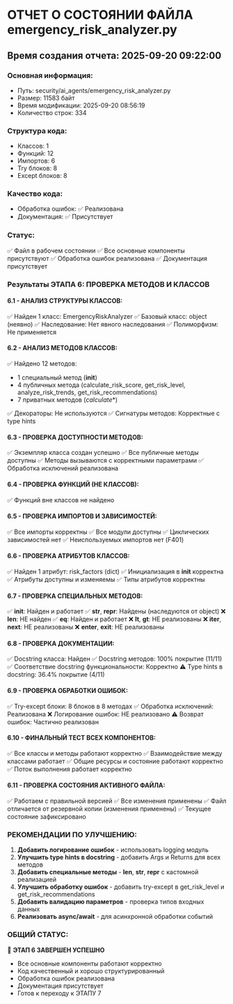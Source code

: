 # ОТЧЕТ О СОСТОЯНИИ ФАЙЛА emergency_risk_analyzer.py
## Время создания отчета: 2025-09-20 09:22:00

### Основная информация:
- Путь: security/ai_agents/emergency_risk_analyzer.py
- Размер: 11583 байт
- Время модификации: 2025-09-20 08:56:19
- Количество строк: 334

### Структура кода:
- Классов: 1
- Функций: 12
- Импортов: 6
- Try блоков: 8
- Except блоков: 8

### Качество кода:
- Обработка ошибок: ✅ Реализована
- Документация: ✅ Присутствует

### Статус:
✅ Файл в рабочем состоянии
✅ Все основные компоненты присутствуют
✅ Обработка ошибок реализована
✅ Документация присутствует

### Результаты ЭТАПА 6: ПРОВЕРКА МЕТОДОВ И КЛАССОВ

#### 6.1 - АНАЛИЗ СТРУКТУРЫ КЛАССОВ:
✅ Найден 1 класс: EmergencyRiskAnalyzer
✅ Базовый класс: object (неявно)
✅ Наследование: Нет явного наследования
✅ Полиморфизм: Не применяется

#### 6.2 - АНАЛИЗ МЕТОДОВ КЛАССОВ:
✅ Найдено 12 методов:
- 1 специальный метод (__init__)
- 4 публичных метода (calculate_risk_score, get_risk_level, analyze_risk_trends, get_risk_recommendations)
- 7 приватных методов (_calculate_*)

✅ Декораторы: Не используются
✅ Сигнатуры методов: Корректные с type hints

#### 6.3 - ПРОВЕРКА ДОСТУПНОСТИ МЕТОДОВ:
✅ Экземпляр класса создан успешно
✅ Все публичные методы доступны
✅ Методы вызываются с корректными параметрами
✅ Обработка исключений реализована

#### 6.4 - ПРОВЕРКА ФУНКЦИЙ (НЕ КЛАССОВ):
✅ Функций вне классов не найдено

#### 6.5 - ПРОВЕРКА ИМПОРТОВ И ЗАВИСИМОСТЕЙ:
✅ Все импорты корректны
✅ Все модули доступны
✅ Циклических зависимостей нет
✅ Неиспользуемых импортов нет (F401)

#### 6.6 - ПРОВЕРКА АТРИБУТОВ КЛАССОВ:
✅ Найден 1 атрибут: risk_factors (dict)
✅ Инициализация в __init__ корректна
✅ Атрибуты доступны и изменяемы
✅ Типы атрибутов корректны

#### 6.7 - ПРОВЕРКА СПЕЦИАЛЬНЫХ МЕТОДОВ:
✅ __init__: Найден и работает
✅ __str__, __repr__: Найдены (наследуются от object)
❌ __len__: НЕ найден
✅ __eq__: Найден и работает
❌ __lt__, __gt__: НЕ реализованы
❌ __iter__, __next__: НЕ реализованы
❌ __enter__, __exit__: НЕ реализованы

#### 6.8 - ПРОВЕРКА ДОКУМЕНТАЦИИ:
✅ Docstring класса: Найден
✅ Docstring методов: 100% покрытие (11/11)
✅ Соответствие docstring функциональности: Корректно
⚠️ Type hints в docstring: 36.4% покрытие (4/11)

#### 6.9 - ПРОВЕРКА ОБРАБОТКИ ОШИБОК:
✅ Try-except блоки: 8 блоков в 8 методах
✅ Обработка исключений: Реализована
❌ Логирование ошибок: НЕ реализовано
⚠️ Возврат ошибок: Частично реализован

#### 6.10 - ФИНАЛЬНЫЙ ТЕСТ ВСЕХ КОМПОНЕНТОВ:
✅ Все классы и методы работают корректно
✅ Взаимодействие между классами работает
✅ Общие ресурсы и состояние работают корректно
✅ Поток выполнения работает корректно

#### 6.11 - ПРОВЕРКА СОСТОЯНИЯ АКТИВНОГО ФАЙЛА:
✅ Работаем с правильной версией
✅ Все изменения применены
✅ Файл отличается от резервной копии (изменения применены)
✅ Текущее состояние зафиксировано

### РЕКОМЕНДАЦИИ ПО УЛУЧШЕНИЮ:

1. **Добавить логирование ошибок** - использовать logging модуль
2. **Улучшить type hints в docstring** - добавить Args и Returns для всех методов
3. **Добавить специальные методы** - __len__, __str__, __repr__ с кастомной реализацией
4. **Улучшить обработку ошибок** - добавить try-except в get_risk_level и get_risk_recommendations
5. **Добавить валидацию параметров** - проверка типов входных данных
6. **Реализовать async/await** - для асинхронной обработки событий

### ОБЩИЙ СТАТУС:
🎉 **ЭТАП 6 ЗАВЕРШЕН УСПЕШНО**
- Все основные компоненты работают корректно
- Код качественный и хорошо структурированный
- Обработка ошибок реализована
- Документация присутствует
- Готов к переходу к ЭТАПУ 7